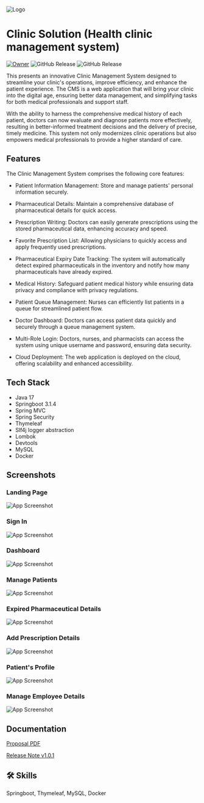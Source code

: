 ![Logo](https://github.com/ChanakaDushmantha/clinic-solution/blob/main/image/cover.jpg)


# Clinic Solution (Health clinic management system)

[![Owner](https://img.shields.io/badge/owner-Dushmantha-blue)](https://github.com/ChanakaDushmantha)
![GitHub Release](https://img.shields.io/badge/release-v1.0.1-blue)
![GitHub Release](https://img.shields.io/badge/springboot-3.1.4-gren)

This presents an innovative Clinic Management System designed to streamline your clinic's operations, improve efficiency, and enhance the patient experience. The CMS is a web application that will bring your clinic into the digital age, ensuring better data management, and simplifying tasks for both medical professionals and support staff. 

With the ability to harness the comprehensive medical history of each patient, doctors can now evaluate and diagnose patients more effectively, resulting in better-informed treatment decisions and the delivery of precise, timely medicine. This system not only modernizes clinic operations but also empowers medical professionals to provide a higher standard of care.



## Features
The Clinic Management System comprises the following core features:

- Patient Information Management: Store and manage patients' personal information securely.

- Pharmaceutical Details: Maintain a comprehensive database of pharmaceutical details for quick access.

- Prescription Writing: Doctors can easily generate prescriptions using the stored pharmaceutical data, enhancing accuracy and speed.

- Favorite Prescription List: Allowing physicians to quickly access and apply frequently used prescriptions.

- Pharmaceutical Expiry Date Tracking: The system will automatically detect expired pharmaceuticals in the inventory and notify how many pharmaceuticals have already expired.

- Medical History: Safeguard patient medical history while ensuring data privacy and compliance with privacy regulations.

- Patient Queue Management: Nurses can efficiently list patients in a queue for streamlined patient flow.

- Doctor Dashboard: Doctors can access patient data quickly and securely through a queue management system.

- Multi-Role Login: Doctors, nurses, and pharmacists can access the system using unique username and password, ensuring data security.

- Cloud Deployment: The web application is deployed on the cloud, offering scalability and enhanced accessibility.



## Tech Stack

- Java 17
- Springboot 3.1.4
- Spring MVC
- Spring Security
- Thymeleaf
- Slf4j logger abstraction 
- Lombok
- Devtools
- MySQL
- Docker


## Screenshots
### Landing Page

![App Screenshot](https://github.com/ChanakaDushmantha/clinic-solution/blob/main/image/Screenshot_0.jpg)

### Sign In

![App Screenshot](https://github.com/ChanakaDushmantha/clinic-solution/blob/main/image/Screenshot_1.jpg)

### Dashboard

![App Screenshot](https://github.com/ChanakaDushmantha/clinic-solution/blob/main/image/Screenshot_2.jpg)

### Manage Patients

![App Screenshot](https://github.com/ChanakaDushmantha/clinic-solution/blob/main/image/Screenshot_3.jpg)

### Expired Pharmaceutical Details

![App Screenshot](https://github.com/ChanakaDushmantha/clinic-solution/blob/main/image/Screenshot_4.jpg)

### Add Prescription Details

![App Screenshot](https://github.com/ChanakaDushmantha/clinic-solution/blob/main/image/Screenshot_5.jpg)

### Patient's Profile

![App Screenshot](https://github.com/ChanakaDushmantha/clinic-solution/blob/main/image/Screenshot_6.jpg)

### Manage Employee Details

![App Screenshot](https://github.com/ChanakaDushmantha/clinic-solution/blob/main/image/Screenshot_7.jpg)


## Documentation

[Proposal PDF](https://github.com/ChanakaDushmantha/clinic-solution/blob/main/pdf/Clinic%20Solution.pdf)

[Release Note v1.0.1](https://github.com/ChanakaDushmantha/clinic-solution/blob/main/Release%20Note%20v1%200%201/Release%20Note%20v1%200%201-%20Clinic%20Solution%20c4f49e6daffc4038b50372fa90e84829.md)


## 🛠 Skills
Springboot, Thymeleaf, MySQL, Docker

